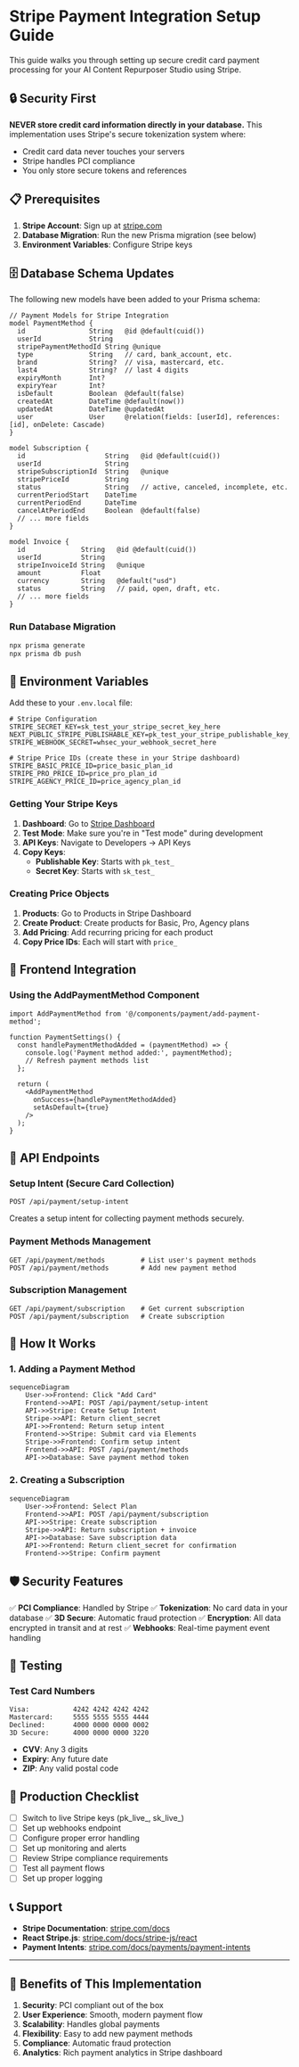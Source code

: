 # Stripe Payment Integration Setup Guide

This guide walks you through setting up secure credit card payment processing for your AI Content Repurposer Studio using Stripe.

## 🔒 Security First

**NEVER store credit card information directly in your database.** This implementation uses Stripe's secure tokenization system where:
- Credit card data never touches your servers
- Stripe handles PCI compliance
- You only store secure tokens and references

## 📋 Prerequisites

1. **Stripe Account**: Sign up at [stripe.com](https://stripe.com)
2. **Database Migration**: Run the new Prisma migration (see below)
3. **Environment Variables**: Configure Stripe keys

## 🗄️ Database Schema Updates

The following new models have been added to your Prisma schema:

```prisma
// Payment Models for Stripe Integration
model PaymentMethod {
  id                String   @id @default(cuid())
  userId            String
  stripePaymentMethodId String @unique
  type              String   // card, bank_account, etc.
  brand             String?  // visa, mastercard, etc.
  last4             String?  // last 4 digits
  expiryMonth       Int?
  expiryYear        Int?
  isDefault         Boolean  @default(false)
  createdAt         DateTime @default(now())
  updatedAt         DateTime @updatedAt
  user              User     @relation(fields: [userId], references: [id], onDelete: Cascade)
}

model Subscription {
  id                    String   @id @default(cuid())
  userId                String
  stripeSubscriptionId  String   @unique
  stripePriceId         String
  status                String   // active, canceled, incomplete, etc.
  currentPeriodStart    DateTime
  currentPeriodEnd      DateTime
  cancelAtPeriodEnd     Boolean  @default(false)
  // ... more fields
}

model Invoice {
  id              String   @id @default(cuid())
  userId          String
  stripeInvoiceId String   @unique
  amount          Float
  currency        String   @default("usd")
  status          String   // paid, open, draft, etc.
  // ... more fields
}
```

### Run Database Migration

```bash
npx prisma generate
npx prisma db push
```

## 🔑 Environment Variables

Add these to your `.env.local` file:

```env
# Stripe Configuration
STRIPE_SECRET_KEY=sk_test_your_stripe_secret_key_here
NEXT_PUBLIC_STRIPE_PUBLISHABLE_KEY=pk_test_your_stripe_publishable_key_here
STRIPE_WEBHOOK_SECRET=whsec_your_webhook_secret_here

# Stripe Price IDs (create these in your Stripe dashboard)
STRIPE_BASIC_PRICE_ID=price_basic_plan_id
STRIPE_PRO_PRICE_ID=price_pro_plan_id  
STRIPE_AGENCY_PRICE_ID=price_agency_plan_id
```

### Getting Your Stripe Keys

1. **Dashboard**: Go to [Stripe Dashboard](https://dashboard.stripe.com)
2. **Test Mode**: Make sure you're in "Test mode" during development
3. **API Keys**: Navigate to Developers → API Keys
4. **Copy Keys**: 
   - **Publishable Key**: Starts with `pk_test_`
   - **Secret Key**: Starts with `sk_test_`

### Creating Price Objects

1. **Products**: Go to Products in Stripe Dashboard
2. **Create Product**: Create products for Basic, Pro, Agency plans
3. **Add Pricing**: Add recurring pricing for each product
4. **Copy Price IDs**: Each will start with `price_`

## 📱 Frontend Integration

### Using the AddPaymentMethod Component

```tsx
import AddPaymentMethod from '@/components/payment/add-payment-method';

function PaymentSettings() {
  const handlePaymentMethodAdded = (paymentMethod) => {
    console.log('Payment method added:', paymentMethod);
    // Refresh payment methods list
  };

  return (
    <AddPaymentMethod 
      onSuccess={handlePaymentMethodAdded}
      setAsDefault={true}
    />
  );
}
```

## 🔄 API Endpoints

### Setup Intent (Secure Card Collection)
```
POST /api/payment/setup-intent
```
Creates a setup intent for collecting payment methods securely.

### Payment Methods Management
```
GET /api/payment/methods         # List user's payment methods
POST /api/payment/methods        # Add new payment method
```

### Subscription Management
```
GET /api/payment/subscription    # Get current subscription
POST /api/payment/subscription   # Create subscription
```

## 🎯 How It Works

### 1. **Adding a Payment Method**
```mermaid
sequenceDiagram
    User->>Frontend: Click "Add Card"
    Frontend->>API: POST /api/payment/setup-intent
    API->>Stripe: Create Setup Intent
    Stripe->>API: Return client_secret
    API->>Frontend: Return setup intent
    Frontend->>Stripe: Submit card via Elements
    Stripe->>Frontend: Confirm setup intent
    Frontend->>API: POST /api/payment/methods
    API->>Database: Save payment method token
```

### 2. **Creating a Subscription**
```mermaid
sequenceDiagram
    User->>Frontend: Select Plan
    Frontend->>API: POST /api/payment/subscription
    API->>Stripe: Create subscription
    Stripe->>API: Return subscription + invoice
    API->>Database: Save subscription data
    API->>Frontend: Return client_secret for confirmation
    Frontend->>Stripe: Confirm payment
```

## 🛡️ Security Features

✅ **PCI Compliance**: Handled by Stripe
✅ **Tokenization**: No card data in your database
✅ **3D Secure**: Automatic fraud protection
✅ **Encryption**: All data encrypted in transit and at rest
✅ **Webhooks**: Real-time payment event handling

## 🧪 Testing

### Test Card Numbers

```
Visa:           4242 4242 4242 4242
Mastercard:     5555 5555 5555 4444
Declined:       4000 0000 0000 0002
3D Secure:      4000 0000 0000 3220
```

- **CVV**: Any 3 digits
- **Expiry**: Any future date
- **ZIP**: Any valid postal code

## 🚀 Production Checklist

- [ ] Switch to live Stripe keys (pk_live_, sk_live_)
- [ ] Set up webhooks endpoint
- [ ] Configure proper error handling
- [ ] Set up monitoring and alerts
- [ ] Review Stripe compliance requirements
- [ ] Test all payment flows
- [ ] Set up proper logging

## 📞 Support

- **Stripe Documentation**: [stripe.com/docs](https://stripe.com/docs)
- **React Stripe.js**: [stripe.com/docs/stripe-js/react](https://stripe.com/docs/stripe-js/react)
- **Payment Intents**: [stripe.com/docs/payments/payment-intents](https://stripe.com/docs/payments/payment-intents)

---

## 🎉 Benefits of This Implementation

1. **Security**: PCI compliant out of the box
2. **User Experience**: Smooth, modern payment flow
3. **Scalability**: Handles global payments
4. **Flexibility**: Easy to add new payment methods
5. **Compliance**: Automatic fraud protection
6. **Analytics**: Rich payment analytics in Stripe dashboard 